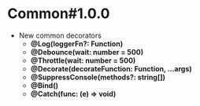 # Common#1.0.0
* New common decorators
  * **@Log(loggerFn?: Function)**
  * **@Debounce(wait: number = 500)**
  * **@Throttle(wait: number = 500)**
  * **@Decorate(decorateFunction: Function, ...args)**
  * **@SuppressConsole(methods?: string[])**
  * **@Bind()**
  * **@Catch(func: (e) => void)**
